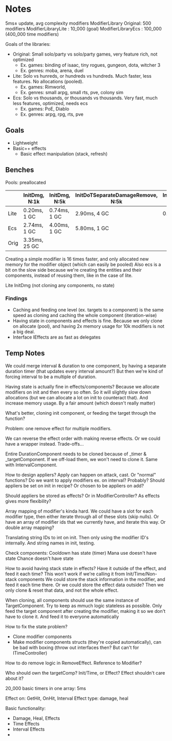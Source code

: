 # Notes

5ms± update, avg complexity modifiers
ModifierLibrary Original: 500 modifiers
ModifierLibraryLite : 10_000 (goal)
ModifierLibraryEcs : 100_000 (400_000 time modifiers)

Goals of the libraries:
* Original: Small solo/party vs solo/party games, very feature rich, not optimized
  * Ex. games: binding of isaac, tiny rogues, gungeon, dota, witcher 3
  * Ex. genres: moba, arena, duel
* Lite: Solo vs hunreds, or hundreds vs hundreds. Much faster, less features. No allocations (pooled).
  * Ex. games: Rimworld,
  * Ex. genres: small arpg, small rts, pve, colony sim
* Ecs: Solo vs thousands, or thousands vs thousands. Very fast, much less features, optimized, needs ecs
  * Ex. games: PoE, Diablo
  * Ex. genres: arpg, rpg, rts, pve

## Goals

* Lightweight
* Basic++ effects
  * Basic effect manipulation (stack, refresh)

## Benches

Pools: preallocated

|      | InitDmg, N:1k | InitDmg, N:5k | InitDoTSeparateDamageRemove, N:5k | InitDoTSeparateDamageRemove pool, N:5k | InitDoTSeparateDamageRemove pool reset return, N:5k |
|------|---------------|---------------|-----------------------------------|----------------------------------------|-----------------------------------------------------|
| Lite | 0.20ms,  1 GC | 0.74ms, 1 GC  | 2.90ms, 4 GC                      | 0.12ms, 0 GC                           | 0.23ms, 0 GC                                        |
| Ecs  | 2.74ms,  1 GC | 4.00ms, 1 GC  | 5.80ms, 1 GC                      |                                        |                                                     |
| Orig | 3.35ms, 25 GC |               |                                   |                                        |                                                     |

Creating a simple modifier is 16 times faster, and only allocated new memory for the modifier object (which can easily be pooled)
Also ecs is a bit on the slow side because we're creating the entities and their components, instead of reusing them, like in the case of lite.

Lite InitDmg (not cloning any components, no state)

### Findings

* Caching and feeding one level (ex. targets to a component) is the same speed as cloning and caching the whole component (iteration-wise)
* Having state in components and effects is fine. Because we only clone on allocate (pool), and having 2x memory usage for 10k modifiers is not a big deal.
* Interface IEffects are as fast as delegates

## Temp Notes

We could merge interval & duration to one component, by having a separate duration timer (that updates every interval amount?)
But then we're kind of forcing interval to be a multiple of duration.

Having state is actually fine in effects/components? Because we allocate modifiers on init and then every so often.
So it will slightly slow down allocations (but we can allocate a lot on init to counteract that). And increase memory usage. By a fair amount (which doesn't really matter)

What's better, cloning init component, or feeding the target through the function?

Problem: one remove effect for multiple modifiers.

We can reverse the effect order with making reverse effects. Or we could have a wrapper instead. Trade-offs...

Entire DurationComponent needs to be cloned because of _timer & _targetComponent. If we off-load them, we won't need to clone it.
Same with IntervalComponent.

How to design appliers?
Apply can happen on attack, cast. Or "normal" functions? Do we want to apply modifiers ex. on interval? Probably?
Should appliers be set on init in recipe? Or chosen to be appliers on add?

Should appliers be stored as effects? Or in ModifierController?
As effects gives more flexibility?

Array mapping of modifier's kinda hard. We could have a slot for each modifier type, then either iterate through all of these slots (skip nulls).
Or have an array of modifier ids that we currently have, and iterate this way.
Or double array mapping?

Translating string IDs to int on init. Then only using the modifier ID's internally. And string names in init, testing. 

Check components:
Cooldown has state (timer)
Mana use doesn't have state
Chance doesn't have state

How to avoid having stack state in effects? Have it outside of the effect, and feed it each time?
This won't work if we're calling it from Init/Time/Non-stack components
We could store the stack information in the modifier, and feed it each time there.
Or we could store the effect data outside? Then we only clone & reset that data, and not the whole effect.

When cloning, all components should use the same instance of TargetComponent.
Try to keep as mmuch logic stateless as possible.
Only feed the target component after creating the modifier, making it so we don't have to clone it. And feed it to everyone automatically

How to fix the state problem?
* Clone modifier components
* Make modifier components structs (they're copied automatically), can be bad with boxing (throw out interfaces then? But can't for ITimeController)

How to do remove logic in RemoveEffect.
Reference to Modifier?

Who should own the targetComp?
Init/Time, or Effect?
Effect shouldn't care about it?

20_000 basic timers in one array: 5ms

Effect on: GetHit, OnHit, Interval
Effect type: damage, heal

Basic functionality:
* Damage, Heal, Effects
* Time Effects
* Interval Effects
* 